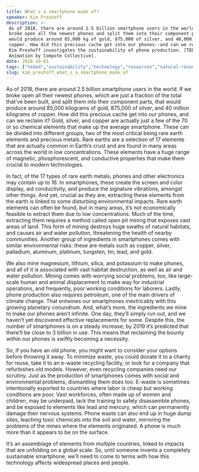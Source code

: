 ```yaml
---
title: What's a smartphone made of?
speaker: Kim Preshoff
description: >-
 As of 2018, there are around 2.5 billion smartphone users in the world. If we
 broke open all the newest phones and split them into their component parts, that
 would produce around 85,000 kg of gold, 875,000 of silver, and 40,000,000 of
 copper. How did this precious cache get into our phones--and can we reclaim it?
 Kim Preshoff investigates the sustainability of phone production. [TED-Ed
 Animation by Compote Collective].
date: 2018-10-01
tags: ["teded","sustainability","technology","resources","natural-resources"]
slug: kim_preshoff_what_s_a_smartphone_made_of
---
```


As of 2018, there are around 2.5 billion smartphone users in the world. If we broke open
all their newest phones, which are just a fraction of the total that’ve been built, and
split them into their component parts, that would produce around 85,000 kilograms of
gold, 875,000 of silver, and 40 million kilograms of copper. How did this precious cache 
get into our phones, and can we reclaim it? Gold, silver, and copper are actually just a
few of the 70 or so chemical elements that make up the average smartphone. These can be
divided into different groups, two of the most critical being rare earth elements and
precious metals. Rare earths are a selection of 17 elements that are actually common in
Earth’s crust and are found in many areas across the world in low concentrations. These
elements have a huge range of magnetic, phosphorescent, and conductive properties that
make them crucial to modern technologies.

In fact, of the 17 types of rare earth metals, phones and other electronics may contain
up to 16. In smartphones, these create the screen and color display, aid conductivity,
and produce the signature vibrations, amongst other things. And yet, crucial as they are,
extracting these elements from the earth is linked to some disturbing environmental
impacts. Rare earth elements can often be found, but in many areas, it’s not economically
feasible to extract them due to low concentrations. Much of the time, extracting them
requires a method called open pit mining that exposes vast areas of land. This form of
mining destroys huge swaths of natural habitats, and causes air and water pollution,
threatening the health of nearby communities. Another group of ingredients in smartphones
comes with similar environmental risks: these are metals such as copper, silver,
palladium, aluminum, platinum, tungsten, tin, lead, and gold.

We also mine magnesium, lithium, silica, and potassium to make phones, and all of it is
associated with vast habitat destruction, as well as air and water pollution. Mining
comes with worrying social problems, too, like large-scale human and animal displacement
to make way for industrial operations, and frequently, poor working conditions for
laborers. Lastly, phone production also requires petroleum, one of the main drivers of
climate change. That entwines our smartphones inextricably with this growing planetary
conundrum. And, what’s more, the ingredients we mine to make our phones aren’t infinite.
One day, they’ll simply run out, and we haven’t yet discovered effective replacements for
some. Despite this, the number of smartphones is on a steady increase; by 2019 it’s
predicted that there’ll be close to 3 billion in use. This means that reclaiming the
bounty within our phones is swiftly becoming a necessity.

So, if you have an old phone, you might want to consider your options before throwing it
away. To minimize waste, you could donate it to a charity for reuse, take it to an
e-waste recycling facility, or look for a company that refurbishes old models. However,
even recycling companies need our scrutiny. Just as the production of smartphones comes
with social and environmental problems, dismantling them does too. E-waste is sometimes
intentionally exported to countries where labor is cheap but working conditions are
poor. Vast workforces, often made up of women and children, may be underpaid, lack the
training to safely disassemble phones, and be exposed to elements like lead and mercury,
which can permanently damage their nervous systems. Phone waste can also end up in huge
dump sites, leaching toxic chemicals into the soil and water, mirroring the problems of
the mines where the elements originated. A phone is much more than it appears to be on
the surface.

It’s an assemblage of elements from multiple countries, linked to impacts that are
unfolding on a global scale. So, until someone invents a completely sustainable
smartphone, we’ll need to come to terms with how this technology affects widespread places
and people.

<!--
ad_duration=0
event="TED-Ed"
external_start_time=0
intro_duration=0
is_subtitle_required="False"
is_talk_featured="False"
language="en"
language_swap="False"
native_language="en"
number_of_related_talks=6
number_of_speakers=1
number_of_subtitled_videos=0
number_of_tags=5
number_of_talk_download_languages=21
number_of_talk_more_resources=0
number_of_talk_recommendations=0
number_of_talks_take_actions=0
post_ad_duration=0
published_timestamp="2018-10-01 19:24:42"
recording_date="2018-10-01"
speaker_is_published=0
speaker_name="Kim Preshoff"
talk_name="What's a smartphone made of?"
talks_tags=["teded","sustainability","technology","resources","natural-resources"]
url_photo_talk="https://s3.amazonaws.com/talkstar-photos/uploads/cedeff51-dd68-4914-b55b-ec6323708bd9/cell_phone_textless2.jpg"
url_webpage="https://www.ted.com/talks/kim_preshoff_what_s_a_smartphone_made_of"
video_type_name="TED-Ed Original"
-->